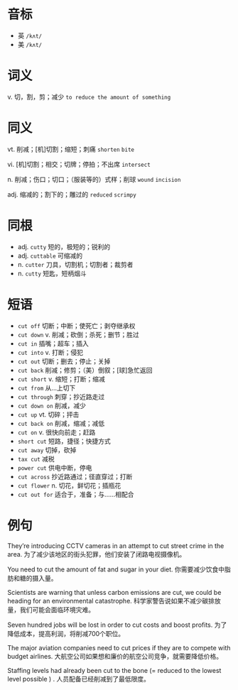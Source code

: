 # 音标

- 英 `/kʌt/`
- 美 `/kʌt/`

# 词义

v. 切，割，剪；减少
`to reduce the amount of something`

# 同义

vt. 削减；[机]切割；缩短；刺痛
`shorten` `bite`

vi. [机]切割；相交；切牌；停拍；不出席
`intersect`

n. 削减；伤口；切口；（服装等的）式样；削球
`wound` `incision`

adj. 缩减的；割下的；雕过的
`reduced` `scrimpy`

# 同根

- adj. `cutty` 短的，极短的；锐利的
- adj. `cuttable` 可缩减的
- n. `cutter` 刀具，切割机；切割者；裁剪者
- n. `cutty` 短匙，短柄烟斗

# 短语

- `cut off` 切断；中断；使死亡；剥夺继承权
- `cut down` v. 削减；砍倒；杀死；删节；胜过
- `cut in` 插嘴；超车；插入
- `cut into` v. 打断；侵犯
- `cut out` 切断；删去；停止；关掉
- `cut back` 削减；修剪；（美）倒叙；[球]急忙返回
- `cut short` v. 缩短；打断；缩减
- `cut from` 从…上切下
- `cut through` 刺穿；抄近路走过
- `cut down on` 削减，减少
- `cut up` vt. 切碎；抨击
- `cut back on` 削减，缩减；减低
- `cut on` v. 很快向前走；赶路
- `short cut` 短路，捷径；快捷方式
- `cut away` 切掉，砍掉
- `tax cut` 减税
- `power cut` 供电中断，停电
- `cut across` 抄近路通过；径直穿过；打断
- `cut flower` n. 切花，鲜切花；插瓶花
- `cut out for` 适合于，准备；与……相配合

# 例句

They’re introducing CCTV cameras in an attempt to cut street crime in the area.
为了减少该地区的街头犯罪，他们安装了闭路电视摄像机。

You need to cut the amount of fat and sugar in your diet.
你需要减少饮食中脂肪和糖的摄入量。

Scientists are warning that unless carbon emissions are cut, we could be heading for an environmental catastrophe.
科学家警告说如果不减少碳排放量，我们可能会面临环境灾难。

Seven hundred jobs will be lost in order to cut costs and boost profits.
为了降低成本，提高利润，将削减700个职位。

The major aviation companies need to cut prices if they are to compete with budget airlines.
大航空公司如果想和廉价的航空公司竞争，就需要降低价格。

Staffing levels had already been cut to the bone (= reduced to the lowest level possible ) .
人员配备已经削减到了最低限度。


